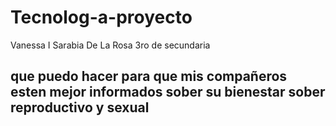 # Tecnolog-a-proyecto
Vanessa I Sarabia De La Rosa 3ro de secundaria 

## que puedo hacer para que mis compañeros esten mejor informados sober su bienestar sober reproductivo y sexual
